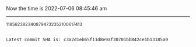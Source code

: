 Now the time is 2022-07-06 08:45:46 am

---

<small>1185623823408794732352100617413</small>

```txt

Latest commit SHA is: c3a2d1eb65f11d8e9af30701bb842ce1b13185a9
```
